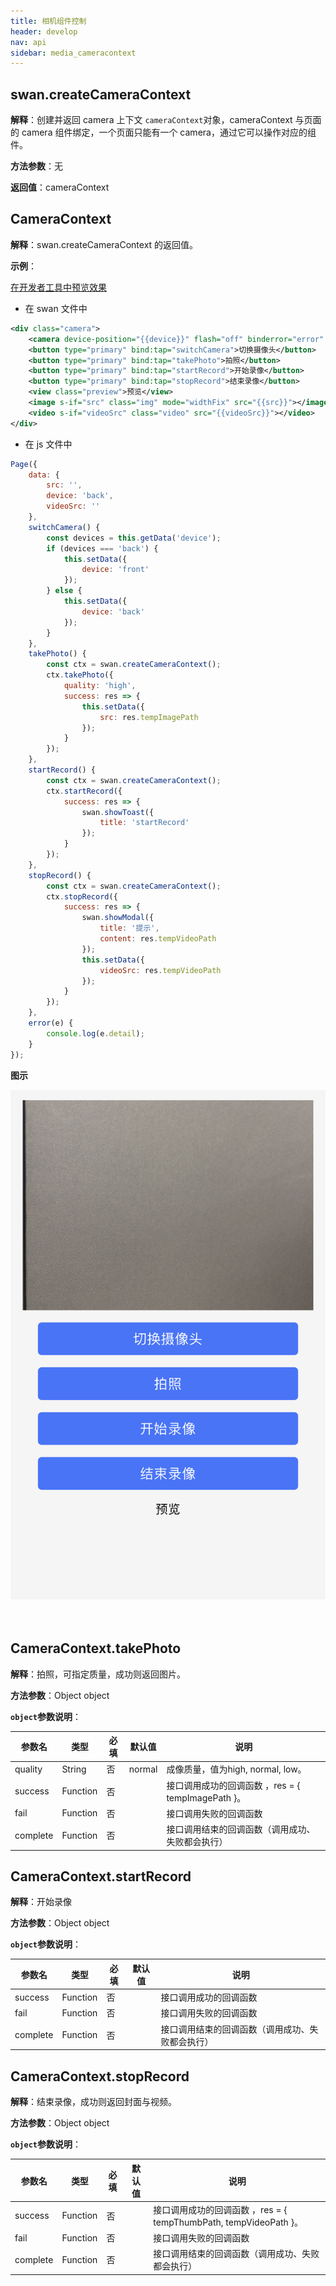 ```yaml
---
title: 相机组件控制
header: develop
nav: api
sidebar: media_cameracontext
---
```




## swan.createCameraContext

**解释**：创建并返回 camera 上下文 `cameraContext`对象，cameraContext 与页面的 camera 组件绑定，一个页面只能有一个 camera，通过它可以操作对应的组件。

**方法参数**：无

**返回值**：cameraContext

## CameraContext

**解释**：swan.createCameraContext 的返回值。

**示例**：
 
<a href="swanide://fragment/21b60b0d38bf33771697da5c7d5149cd1556528875741" title="在开发者工具中预览效果" target="_self">在开发者工具中预览效果</a>

* 在 swan 文件中

```xml
<div class="camera">
    <camera device-position="{{device}}" flash="off" binderror="error" style="width: 100%; height: 500rpx;"></camera>
    <button type="primary" bind:tap="switchCamera">切换摄像头</button>
    <button type="primary" bind:tap="takePhoto">拍照</button>
    <button type="primary" bind:tap="startRecord">开始录像</button>
    <button type="primary" bind:tap="stopRecord">结束录像</button>
    <view class="preview">预览</view>
    <image s-if="src" class="img" mode="widthFix" src="{{src}}"></image>
    <video s-if="videoSrc" class="video" src="{{videoSrc}}"></video>
</div>
```

* 在 js 文件中

```javascript
Page({
    data: {
        src: '',
        device: 'back',
        videoSrc: ''
    },
    switchCamera() {
        const devices = this.getData('device');
        if (devices === 'back') {
            this.setData({
                device: 'front'
            });
        } else {
            this.setData({
                device: 'back'
            });
        }
    },
    takePhoto() {
        const ctx = swan.createCameraContext();
        ctx.takePhoto({
            quality: 'high',
            success: res => {
                this.setData({
                    src: res.tempImagePath
                });
            }
        });
    },
    startRecord() {
        const ctx = swan.createCameraContext();
        ctx.startRecord({
            success: res => {
                swan.showToast({
                    title: 'startRecord'
                });
            }
        });
    },
    stopRecord() {
        const ctx = swan.createCameraContext();
        ctx.stopRecord({
            success: res => {
                swan.showModal({
                    title: '提示',
                    content: res.tempVideoPath
                });
                this.setData({
                    videoSrc: res.tempVideoPath
                });
            }
        });
    },
    error(e) {
        console.log(e.detail);
    }
});
```

**图示**

<div class="m-doc-custom-examples">
    <div class="m-doc-custom-examples-correct">
        <img src="../../../img/component/camera.jpeg">
    </div>
    <div class="m-doc-custom-examples-correct">
        <img src=" ">
    </div>
    <div class="m-doc-custom-examples-correct">
        <img src=" ">
    </div>     
</div>



## CameraContext.takePhoto

**解释**：拍照，可指定质量，成功则返回图片。

**方法参数**：Object object

**`object`参数说明**：

|参数名 |类型 | 必填 | 默认值|说明|
|---- | ---- | ---- |---- |---|
|quality |String  |否  | normal|成像质量，值为high, normal, low。|
|success| Function |   否  | |接口调用成功的回调函数 ，res = { tempImagePath }。|
|fail  |  Function  |  否 |  |接口调用失败的回调函数|
|complete |   Function  |  否  | |接口调用结束的回调函数（调用成功、失败都会执行）|

## CameraContext.startRecord

**解释**：开始录像

**方法参数**：Object object

**`object`参数说明**：

|参数名 |类型 | 必填 | 默认值|说明|
|---- | ---- | ---- |---- |---|
|success |Function  |  否 |  |接口调用成功的回调函数|
|fail  |  Function |   否  | |接口调用失败的回调函数|
|complete   | Function |   否  || 接口调用结束的回调函数（调用成功、失败都会执行）|

## CameraContext.stopRecord

**解释**：结束录像，成功则返回封面与视频。

**方法参数**：Object object

**`object`参数说明**：

|参数名 |类型 | 必填 | 默认值|说明|
|---- | ---- | ---- |---- |---|
|success |Function   | 否  || 接口调用成功的回调函数 ，res = { tempThumbPath, tempVideoPath }。|
|fail |   Function |   否  | |接口调用失败的回调函数|
|complete   | Function   | 否  || 接口调用结束的回调函数（调用成功、失败都会执行）|

